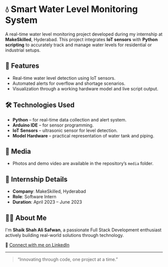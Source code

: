 # 💧 Smart Water Level Monitoring System

A real-time water level monitoring project developed during my internship at **MakeSkilled**, Hyderabad. This project integrates **IoT sensors** with **Python scripting** to accurately track and manage water levels for residential or industrial setups.

## 🚀 Features

- Real-time water level detection using IoT sensors.
- Automated alerts for overflow and shortage scenarios.
- Visualization through a working hardware model and live script output.

## 🛠️ Technologies Used

- **Python** – for real-time data collection and alert system.
- **Arduino IDE** – for sensor programming.
- **IoT Sensors** – ultrasonic sensor for level detection.
- **Model Hardware** – practical representation of water tank and piping.

## 📸 Media

- Photos and demo video are available in the repository’s `media` folder.

## 📍 Internship Details

- **Company**: MakeSkilled, Hyderabad  
- **Role**: Software Intern  
- **Duration**: April 2023 – June 2023

## 👨‍💻 About Me

I'm **Shaik Shah Ali Safwan**, a passionate Full Stack Development enthusiast actively building real-world solutions through technology.

🔗 [Connect with me on LinkedIn](https://www.linkedin.com/in/safwannxyz)

---

> “Innovating through code, one project at a time.”

